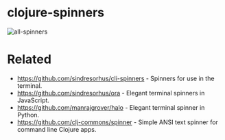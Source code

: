 <!---
![CI](https://github.com/popoppo/clojure-fire/workflows/CI/badge.svg)
-->

# clojure-spinners

![all-spinners](https://user-images.githubusercontent.com/934188/124562620-34e91900-de7a-11eb-825e-85ec252ba4f5.gif)

# Related
- https://github.com/sindresorhus/cli-spinners - Spinners for use in the terminal.
- https://github.com/sindresorhus/ora - Elegant terminal spinners in JavaScript.
- https://github.com/manrajgrover/halo - Elegant terminal spinner in Python.
- https://github.com/clj-commons/spinner - Simple ANSI text spinner for command line Clojure apps.

